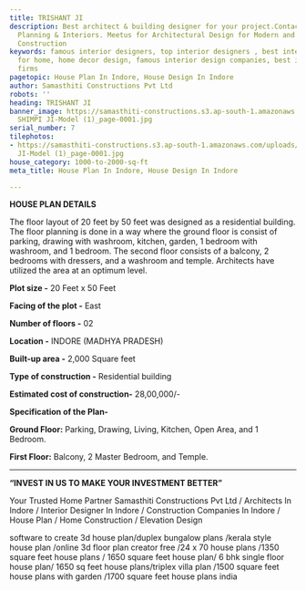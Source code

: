 ```yaml
---
title: TRISHANT JI
description: Best architect & building designer for your project.Contact us for Home
  Planning & Interiors. Meetus for Architectural Design for Modern and Smart home
  Construction
keywords: famous interior designers, top interior designers , best interior design
  for home, home decor design, famous interior design companies, best interior design
  firms
pagetopic: House Plan In Indore, House Design In Indore
author: Samasthiti Constructions Pvt Ltd
robots: ''
heading: TRISHANT JI
banner_image: https://samasthiti-constructions.s3.ap-south-1.amazonaws.com/uploads/TRISHANT
  SHIMPI JI-Model (1)_page-0001.jpg
serial_number: 7
tilephotos:
- https://samasthiti-constructions.s3.ap-south-1.amazonaws.com/uploads/TRISHANT SHIMPI
  JI-Model (1)_page-0001.jpg
house_category: 1000-to-2000-sq-ft
meta_title: House Plan In Indore, House Design In Indore

---
```

**HOUSE PLAN DETAILS**

The floor layout of 20 feet by 50 feet was designed as a residential building. The floor planning is done in a way where the ground floor is consist of parking, drawing with washroom, kitchen, garden, 1 bedroom with washroom, and 1 bedroom. The second floor consists of a balcony, 2 bedrooms with dressers, and a washroom and temple. Architects have utilized the area at an optimum level.

**Plot size -** 20 Feet x 50 Feet

**Facing of the plot -** East

**Number of floors -** 02

**Location -** INDORE (MADHYA PRADESH)

**Built-up area -** 2,000 Square feet

**Type of construction -** Residential building

**Estimated cost of construction-** 28,00,000/-

**Specification of the Plan-**

**Ground Floor:** Parking, Drawing, Living, Kitchen, Open Area, and 1 Bedroom.

**First Floor:** Balcony, 2 Master Bedroom, and Temple.

***

**“INVEST IN US TO MAKE YOUR INVESTMENT BETTER”**

Your Trusted Home Partner Samasthiti Constructions Pvt Ltd / Architects In Indore / Interior Designer In Indore / Construction Companies In Indore / House Plan / Home Construction / Elevation Design

software to create 3d house plan/duplex bungalow plans /kerala style house plan /online 3d floor plan creator free /24 x 70 house plans /1350 square feet house plans / 1650 square feet house plan/ 6 bhk single floor house plan/ 1650 sq feet house plans/triplex villa plan /1500 square feet house plans with garden /1700 square feet house plans india